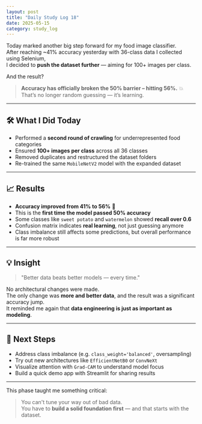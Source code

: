 ```yaml
---
layout: post
title: "Daily Study Log 18"
date: 2025-05-15
category: study_log
---
```


Today marked another big step forward for my food image classifier.  
After reaching ~41% accuracy yesterday with 36-class data I collected using Selenium,  
I decided to **push the dataset further** — aiming for 100+ images per class.

And the result?  
> **Accuracy has officially broken the 50% barrier – hitting 56%.** 💥  
That’s no longer random guessing — it’s learning.

---

## 🛠️ What I Did Today

- Performed a **second round of crawling** for underrepresented food categories
- Ensured **100+ images per class** across all 36 classes
- Removed duplicates and restructured the dataset folders
- Re-trained the same `MobileNetV2` model with the expanded dataset

---

## 📈 Results

- **Accuracy improved from 41% to 56%** 🚀
- This is the **first time the model passed 50% accuracy**
- Some classes like `sweet potato` and `watermelon` showed **recall over 0.6**
- Confusion matrix indicates **real learning**, not just guessing anymore
- Class imbalance still affects some predictions, but overall performance is far more robust

---

## 💡 Insight

> "Better data beats better models — every time."

No architectural changes were made.  
The only change was **more and better data**, and the result was a significant accuracy jump.  
It reminded me again that **data engineering is just as important as modeling**.

---

## 🎯 Next Steps

- Address class imbalance (e.g. `class_weight='balanced'`, oversampling)
- Try out new architectures like `EfficientNetB0` or `ConvNeXt`
- Visualize attention with `Grad-CAM` to understand model focus
- Build a quick demo app with Streamlit for sharing results

---

This phase taught me something critical:  
> You can't tune your way out of bad data.  
You have to **build a solid foundation first** — and that starts with the dataset.
